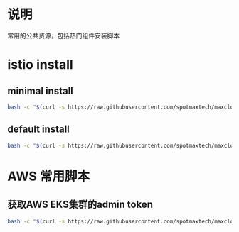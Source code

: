 # 说明
常用的公共资源，包括热门组件安装脚本

# istio install
## minimal install
```bash
bash -c "$(curl -s https://raw.githubusercontent.com/spotmaxtech/maxcloud_public/master/setup/istio/install_minimal.sh)"
```

## default install
```bash
bash -c "$(curl -s https://raw.githubusercontent.com/spotmaxtech/maxcloud_public/master/setup/istio/install_default.sh)"
```

# AWS 常用脚本
## 获取AWS EKS集群的admin token
```bash
bash -c "$(curl -s https://raw.githubusercontent.com/spotmaxtech/maxcloud_public/master/setup/aws/aws_token.sh)"
```
